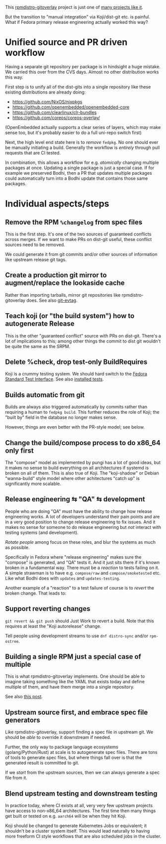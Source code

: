 This [rpmdistro-gitoverlay](https://github.com/cgwalters/rpmdistro-gitoverlay) project
is just one of [many projects like it](https://fedoraproject.org/wiki/Layered_build_scripts_for_package_maintainers).

But the transition to "manual integration" via Koji/dist-git etc. is painful.
What if Fedora primary release engineering actually worked this way?

Unified source and PR driven workflow
===

Having a separate git repository per package is in hindsight a huge
mistake.  We carried this over from the CVS days.  Almost no
other distribution works this way.

First step is to unify all of the dist-gits into a single repository
like these existing distributions are already doing:

 - https://github.com/NixOS/nixpkgs
 - https://github.com/openembedded/openembedded-core
 - https://github.com/clearlinux/clr-bundles
 - https://github.com/coreos/coreos-overlay/

(OpenEmbedded actually supports a clear series of layers, which may
 make sense too, but it's probably easier to do a full uni-repo
 switch first)

Next, the high level end state here is to *remove* `fedpkg`.  No
one should ever be manually initiating a build.  Generally the workflow
is *entirely* through pull requests that are CI tested.

In combination, this allows a workflow for e.g. *atomically* changing
multiple packages at once.  Updating a single package is just a special
case.  If for example we preserved Bodhi, then a PR that updates
multiple packages could automatically turn into a Bodhi update that
contains those same packages.

Individual aspects/steps
===

Remove the RPM `%changelog` from spec files
--

This is the first step. It's one of the two sources of guaranteed conflicts
across merges.  If we want to make PRs on dist-git useful, these conflict
sources need to be removed.

We could generate it from git commits and/or other sources of information
like upstream release git tags.

Create a production git mirror to augment/replace the lookaside cache
---

Rather than importing tarballs, mirror git repositories like rpmdistro-gitoverlay
does.  See also [git-evtag](https://github.com/cgwalters/git-evtag).

Teach koji (or "the build system") how to autogenerate Release
---

This is the other "guaranteed conflict" source with PRs on dist-git.  There's
a lot of implications to this; among other things the commit to dist git wouldn't
be quite the same as the SRPM.

Delete %check, drop test-only BuildRequires
---

Koji is a crummy testing system.  We should hard switch to the [Fedora Standard Test Interface](https://fedoraproject.org/wiki/CI/Standard_Test_Interface).
See also [installed tests](https://wiki.gnome.org/Initiatives/GnomeGoals/InstalledTests).

Builds automatic from git
---

Builds are always also triggered automatically by commits rather than requiring
a human to `fedpkg build`. This further reduces the role of Koji; the "built by"
field in the database no longer makes sense.

However, things are even better with the PR-style model; see below.

Change the build/compose process to do x86_64 only first
---

The "compose" model as implemented by pungi has a lot of good ideas, but
it makes no sense to build everything on all architectures if systemd is broken
on all of them.  This is also true of Koji.  The "koji-shadow" or Debian "wanna-build"
style model where other achitectures "catch up" is significantly more scalable.

Release engineering ⇆ "QA" ⇆ development
---

People who are doing "QA" must have the ability to change how release
engineering works. A lot of developers understand their pain points and are in a
very good position to change release engineering to fix issues. And it makes no
sense for someone to do release engineering but *not* interact with testing
systems (and development).

*Rotate people* among focus on these roles, and blur the systems as much as possible.

Specifically in Fedora where "release engineering" makes sure the "compose" is
generated, and "QA" tests it. And it just sits there if it's known broken in
a fundamental way. There must be a *reaction* to tests failing on it. A simple
strawman is to have e.g. `compose/raw` and `compose/smoketested` etc. Like what
Bodhi does with `updates` and `updates-testing`.

Another example of a "reaction" to a test failure of course is to *revert* the broken
change.  That leads to:

Support reverting changes
---

`git revert && git push` should Just Work to revert a build.  Note that this
requires at least the "Koji autorelease" change.

Tell people using development streams to use `dnf distro-sync` and/or `rpm-ostree`.

Building a single RPM just a special case of multiple
---

This is what rpmdistro-gitoverlay implements.  One should be able to imagine
taking something like the YAML that exists today and define multiple of them, and
have them merge into a single repository.

See also [this post](https://lists.fedoraproject.org/archives/list/devel@lists.fedoraproject.org/message/QDEC4OJRQ3IPY3BDCDMCVQPOU4M4EYDD/).


Upstream source first, and embrace spec file generators
---

Like rpmdistro-gitoverlay, support finding a spec file in upstream git.
We should be *able* to override it downstream if needed.

Further, the only way to package language ecosystems (golang/Python/Rust) at
scale is to autogenerate spec files. There are tons of tools to generate spec
files, but where things fall over is that the generated result is committed to
git.

If we *start* from the upstream sources, then we can always generate a spec
file from it.

Blend upstream testing and downstream testing
---

In practice today, where CI exists at all, very very few upstream projects have
access to non-x86_64 architectures.  The first time then many things get
built or tested on e.g. `aarch64` will be when they hit Koji.

Koji should be changed to generate Kubernetes Jobs or equivalent; it shouldn't
be a cluster system itself.  This would lead naturally to having more freeform
CI style workflows that are also scheduled jobs in the cluster.
